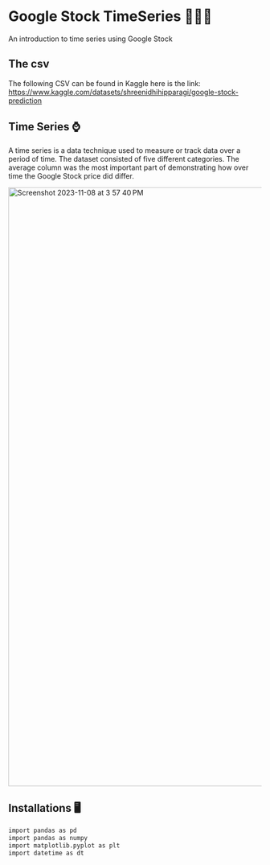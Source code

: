 # Google Stock TimeSeries 🧑🏻‍💻
An introduction to time series using Google Stock
## The csv
The following CSV can be found in Kaggle 
here is the link: https://www.kaggle.com/datasets/shreenidhihipparagi/google-stock-prediction

## Time Series ⌚️
A time series is a data technique used to measure or track data over a period of time. The dataset consisted of five different categories. The average column was the most important part of demonstrating how over time the Google Stock price did differ. 

<img width="1191" alt="Screenshot 2023-11-08 at 3 57 40 PM" src="https://github.com/FrancoRamirezz/GoogleTimeSeries/assets/96508706/d16ff219-42b0-4b4a-b309-001059824254">




## Installations 🖥️
 ```bash
import pandas as pd
import pandas as numpy
import matplotlib.pyplot as plt
import datetime as dt
